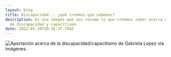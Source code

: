 ```yaml
---
layout: blog
title: Discapacidad... ¿qué creemos que sabemos?
description: Es una imagen que nos resume lo que creemos saber acerca del tema
  de discapacidad y capacitismo.
date: 2022-05-30T20:26:37.794Z
---
```

![Aportación acerca de la discapacidad/capacitismo de Gabriela Lopez vía imágenes.](/assets/images/png_20220530_152046_0000.png)